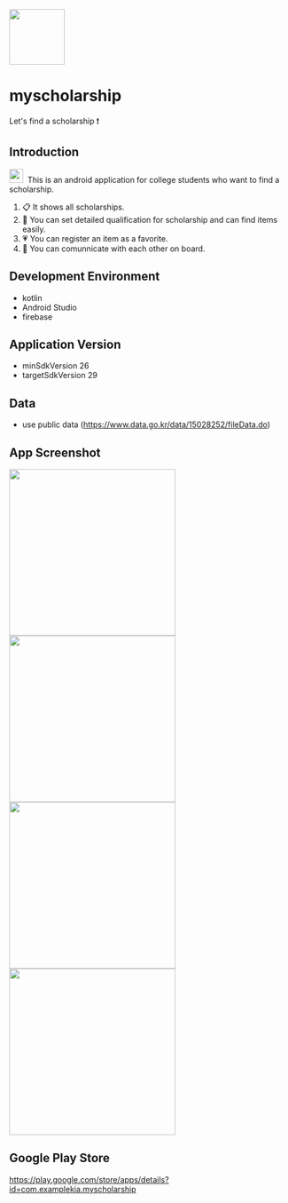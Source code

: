 <img src="https://user-images.githubusercontent.com/54172475/94280975-06541e80-ff89-11ea-80c2-7c17459dd067.png" width="100px"/>

# myscholarship
Let's find a scholarship ❗

## Introduction
<img src="https://user-images.githubusercontent.com/54172475/94287269-09530d00-ff91-11ea-92e2-aad4d66f857d.png" width="25px"/>&nbsp;  This is an android application for college students who want to find a scholarship.
1. :clipboard: It shows all scholarships.
2. :mag_right: You can set detailed qualification for scholarship and can find items easily.
3. :heartpulse: You can register an item as a favorite.
3. :couple: You can comunnicate with each other on board.

## Development Environment
- kotlin
- Android Studio
- firebase

## Application Version
- minSdkVersion 26
- targetSdkVersion 29

## Data
- use public data (https://www.data.go.kr/data/15028252/fileData.do)

## App Screenshot
<img src="https://user-images.githubusercontent.com/54172475/94286206-a6ad4180-ff8f-11ea-9420-515a4bc60ca8.png" width="300px"/> <img src="https://user-images.githubusercontent.com/54172475/94286210-a7de6e80-ff8f-11ea-9dae-aae0499a3c64.PNG" width="300px"/>
<img src="https://user-images.githubusercontent.com/54172475/94286212-a8770500-ff8f-11ea-92f5-db7ae395a12d.PNG" width="300px"/> <img src="https://user-images.githubusercontent.com/54172475/94286213-a90f9b80-ff8f-11ea-97c1-86a7ecd47ffc.PNG" width="300px"/>

## Google Play Store
https://play.google.com/store/apps/details?id=com.examplekia.myscholarship

